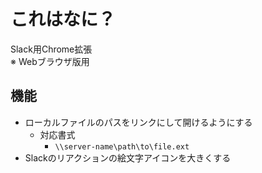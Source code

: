 # これはなに？
Slack用Chrome拡張  
※ Webブラウザ版用

## 機能
* ローカルファイルのパスをリンクにして開けるようにする
  * 対応書式
    * `\\server-name\path\to\file.ext`
* Slackのリアクションの絵文字アイコンを大きくする
